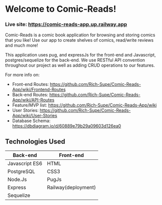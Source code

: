 # Welcome to Comic-Reads!

### Live site: https://comic-reads-app.up.railway.app

Comic-Reads is a comic book application for browsing and storing comics that you like! Use our app to create shelves of comics, read/write reviews and much more!

This application uses pug, and expressJs for the front-end and Javascript, postgres/sequelize for the back-end. We use RESTful API convention throughout our project as well as adding CRUD operations to our features.

For more info on:

- Front-end Routes: https://github.com/Rich-Supe/Comic-Reads-App/wiki/Frontend-Routes
- Back-end Routes: https://github.com/Rich-Supe/Comic-Reads-App/wiki/API-Routes
- Feature/MVP list: https://github.com/Rich-Supe/Comic-Reads-App/wiki
- User Stories: https://github.com/Rich-Supe/Comic-Reads-App/wiki/User-Stories
- Database Schema: https://dbdiagram.io/d/60889e79b29a09603d126ea0

## Technologies Used

| Back-end       | Front-end           |
| -------------- | ------------------- |
| Javascript ES6 | HTML                |
| PostgreSQL     | CSS3                |
| Node.Js        | PugJs               |
| Express        | Railway(deployment) |
| Sequelize      |
